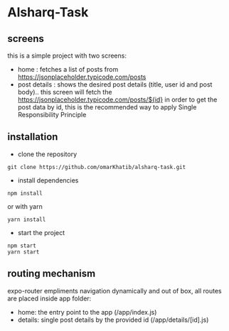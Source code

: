 # Alsharq-Task
## screens
this is a simple project with two screens:
- home : fetches a list of posts from https://jsonplaceholder.typicode.com/posts
- post details : shows the desired post details (title, user id  and post body)..
  this screen will fetch the https://jsonplaceholder.typicode.com/posts/${id}
  in order to get the post data by id, this is the recommended way to apply Single Responsibility Principle

## installation
- clone the repository
```
git clone https://github.com/omarKhatib/alsharq-task.git
```

- install dependencies
```
npm install
```
or with yarn
```
yarn install
```
- start the project
```
npm start
yarn start
```

## routing mechanism
expo-router empliments navigation dynamically and out of box, all routes are placed inside app folder:
- home: the entry point to the app (/app/index.js)
- details: single post details by the provided id (/app/details/[id].js)




